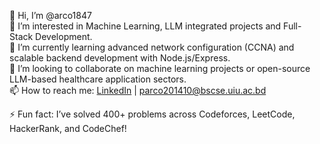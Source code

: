 👋 Hi, I’m @arco1847  
👀 I’m interested in Machine Learning, LLM integrated projects and Full-Stack Development.  
🌱 I’m currently learning advanced network configuration (CCNA) and scalable backend development with Node.js/Express.  
💞️ I’m looking to collaborate on machine learning projects or open-source LLM-based healthcare application sectors.  
📫 How to reach me: [LinkedIn](https://www.linkedin.com/in/arco1847) | parco201410@bscse.uiu.ac.bd  

⚡ Fun fact: I’ve solved 400+ problems across Codeforces, LeetCode, HackerRank, and CodeChef!

<!---
arco1847/arco1847 is a ✨ special ✨ repository because its `README.md` (this file) appears on your GitHub profile.
You can click the Preview link to take a look at your changes.
--->
